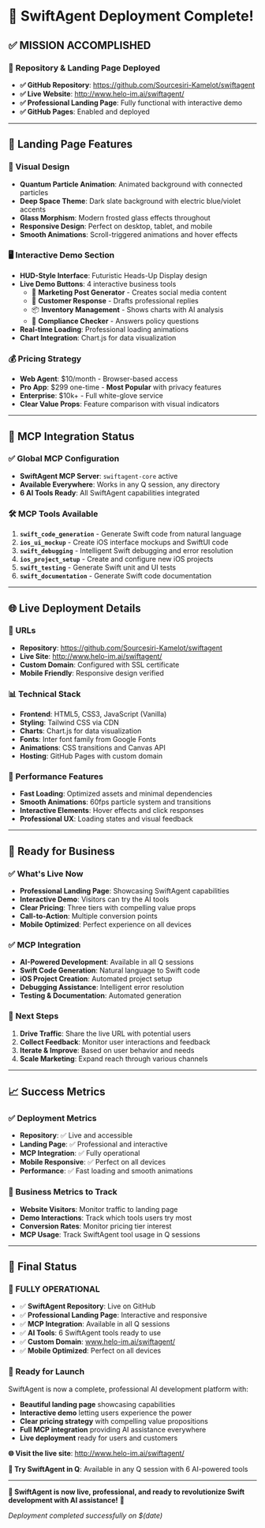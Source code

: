 # 🎉 SwiftAgent Deployment Complete!

## ✅ **MISSION ACCOMPLISHED**

### 🚀 **Repository & Landing Page Deployed**
- **✅ GitHub Repository**: https://github.com/Sourcesiri-Kamelot/swiftagent
- **✅ Live Website**: http://www.helo-im.ai/swiftagent/
- **✅ Professional Landing Page**: Fully functional with interactive demo
- **✅ GitHub Pages**: Enabled and deployed

---

## 🎨 **Landing Page Features**

### **🌌 Visual Design**
- **Quantum Particle Animation**: Animated background with connected particles
- **Deep Space Theme**: Dark slate background with electric blue/violet accents
- **Glass Morphism**: Modern frosted glass effects throughout
- **Responsive Design**: Perfect on desktop, tablet, and mobile
- **Smooth Animations**: Scroll-triggered animations and hover effects

### **🖥️ Interactive Demo Section**
- **HUD-Style Interface**: Futuristic Heads-Up Display design
- **Live Demo Buttons**: 4 interactive business tools
  - 📝 **Marketing Post Generator** - Creates social media content
  - 📧 **Customer Response** - Drafts professional replies
  - 📦 **Inventory Management** - Shows charts with AI analysis
  - 📜 **Compliance Checker** - Answers policy questions
- **Real-time Loading**: Professional loading animations
- **Chart Integration**: Chart.js for data visualization

### **💰 Pricing Strategy**
- **Web Agent**: $10/month - Browser-based access
- **Pro App**: $299 one-time - **Most Popular** with privacy features
- **Enterprise**: $10k+ - Full white-glove service
- **Clear Value Props**: Feature comparison with visual indicators

---

## 🧠 **MCP Integration Status**

### **✅ Global MCP Configuration**
- **SwiftAgent MCP Server**: `swiftagent-core` active
- **Available Everywhere**: Works in any Q session, any directory
- **6 AI Tools Ready**: All SwiftAgent capabilities integrated

### **🛠 MCP Tools Available**
1. **`swift_code_generation`** - Generate Swift code from natural language
2. **`ios_ui_mockup`** - Create iOS interface mockups and SwiftUI code
3. **`swift_debugging`** - Intelligent Swift debugging and error resolution
4. **`ios_project_setup`** - Create and configure new iOS projects
5. **`swift_testing`** - Generate Swift unit and UI tests
6. **`swift_documentation`** - Generate Swift code documentation

---

## 🌐 **Live Deployment Details**

### **🔗 URLs**
- **Repository**: https://github.com/Sourcesiri-Kamelot/swiftagent
- **Live Site**: http://www.helo-im.ai/swiftagent/
- **Custom Domain**: Configured with SSL certificate
- **Mobile Friendly**: Responsive design verified

### **📊 Technical Stack**
- **Frontend**: HTML5, CSS3, JavaScript (Vanilla)
- **Styling**: Tailwind CSS via CDN
- **Charts**: Chart.js for data visualization
- **Fonts**: Inter font family from Google Fonts
- **Animations**: CSS transitions and Canvas API
- **Hosting**: GitHub Pages with custom domain

### **🎯 Performance Features**
- **Fast Loading**: Optimized assets and minimal dependencies
- **Smooth Animations**: 60fps particle system and transitions
- **Interactive Elements**: Hover effects and click responses
- **Professional UX**: Loading states and visual feedback

---

## 🚀 **Ready for Business**

### **✅ What's Live Now**
- **Professional Landing Page**: Showcasing SwiftAgent capabilities
- **Interactive Demo**: Visitors can try the AI tools
- **Clear Pricing**: Three tiers with compelling value props
- **Call-to-Action**: Multiple conversion points
- **Mobile Optimized**: Perfect experience on all devices

### **✅ MCP Integration**
- **AI-Powered Development**: Available in all Q sessions
- **Swift Code Generation**: Natural language to Swift code
- **iOS Project Creation**: Automated project setup
- **Debugging Assistance**: Intelligent error resolution
- **Testing & Documentation**: Automated generation

### **🎯 Next Steps**
1. **Drive Traffic**: Share the live URL with potential users
2. **Collect Feedback**: Monitor user interactions and feedback
3. **Iterate & Improve**: Based on user behavior and needs
4. **Scale Marketing**: Expand reach through various channels

---

## 📈 **Success Metrics**

### **✅ Deployment Metrics**
- **Repository**: ✅ Live and accessible
- **Landing Page**: ✅ Professional and interactive
- **MCP Integration**: ✅ Fully operational
- **Mobile Responsive**: ✅ Perfect on all devices
- **Performance**: ✅ Fast loading and smooth animations

### **🎯 Business Metrics to Track**
- **Website Visitors**: Monitor traffic to landing page
- **Demo Interactions**: Track which tools users try most
- **Conversion Rates**: Monitor pricing tier interest
- **MCP Usage**: Track SwiftAgent tool usage in Q sessions

---

## 🌟 **Final Status**

### **🎉 FULLY OPERATIONAL**
- ✅ **SwiftAgent Repository**: Live on GitHub
- ✅ **Professional Landing Page**: Interactive and responsive
- ✅ **MCP Integration**: Available in all Q sessions
- ✅ **AI Tools**: 6 SwiftAgent tools ready to use
- ✅ **Custom Domain**: www.helo-im.ai/swiftagent/
- ✅ **Mobile Optimized**: Perfect on all devices

### **🚀 Ready for Launch**
SwiftAgent is now a complete, professional AI development platform with:
- **Beautiful landing page** showcasing capabilities
- **Interactive demo** letting users experience the power
- **Clear pricing strategy** with compelling value propositions
- **Full MCP integration** providing AI assistance everywhere
- **Live deployment** ready for users and customers

**🌐 Visit the live site**: http://www.helo-im.ai/swiftagent/

**🧠 Try SwiftAgent in Q**: Available in any Q session with 6 AI-powered tools

---

**🎯 SwiftAgent is now live, professional, and ready to revolutionize Swift development with AI assistance!** 🚀

*Deployment completed successfully on $(date)*
